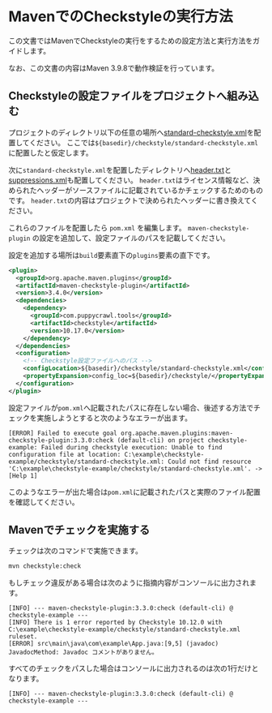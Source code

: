 # MavenでのCheckstyleの実行方法

この文書ではMavenでCheckstyleの実行をするための設定方法と実行方法をガイドします。

なお、この文書の内容はMaven 3.9.8で動作検証を行っています。

## Checkstyleの設定ファイルをプロジェクトへ組み込む

プロジェクトのディレクトリ以下の任意の場所へ[standard-checkstyle.xml](../checkstyle-example/checkstyle/standard-checkstyle.xml)を配置してください。
ここでは`${basedir}/checkstyle/standard-checkstyle.xml`に配置したと仮定します。

次に`standard-checkstyle.xml`を配置したディレクトリへ[header.txt](../checkstyle-example/checkstyle/header.txt)と[suppressions.xml](../checkstyle-example/checkstyle/suppressions.xml)も配置してください。
`header.txt`はライセンス情報など、決められたヘッダーがソースファイルに記載されているかチェックするためのものです。
`header.txt`の内容はプロジェクトで決められたヘッダーに書き換えてください。

これらのファイルを配置したら `pom.xml` を編集します。
`maven-checkstyle-plugin` の設定を追加して、設定ファイルのパスを記載してください。

設定を追加する場所は`build`要素直下の`plugins`要素の直下です。

```xml
<plugin>
  <groupId>org.apache.maven.plugins</groupId>
  <artifactId>maven-checkstyle-plugin</artifactId>
  <version>3.4.0</version>
  <dependencies>
    <dependency>
      <groupId>com.puppycrawl.tools</groupId>
      <artifactId>checkstyle</artifactId>
      <version>10.17.0</version>
    </dependency>
  </dependencies>
  <configuration>
    <!-- Checkstyle設定ファイルへのパス -->
    <configLocation>${basedir}/checkstyle/standard-checkstyle.xml</configLocation>
    <propertyExpansion>config_loc=${basedir}/checkstyle/</propertyExpansion>
  </configuration>
</plugin>
```

設定ファイルが`pom.xml`へ記載されたパスに存在しない場合、後述する方法でチェックを実施しようとすると次のようなエラーが出ます。

```
[ERROR] Failed to execute goal org.apache.maven.plugins:maven-checkstyle-plugin:3.3.0:check (default-cli) on project checkstyle-example: Failed during checkstyle execution: Unable to find configuration file at location: C:\example\checkstyle-example/checkstyle/standard-checkstyle.xml: Could not find resource 'C:\example\checkstyle-example/checkstyle/standard-checkstyle.xml'. -> [Help 1]
```

このようなエラーが出た場合は`pom.xml`に記載されたパスと実際のファイル配置を確認してください。

## Mavenでチェックを実施する

チェックは次のコマンドで実施できます。

```sh
mvn checkstyle:check
```

もしチェック違反がある場合は次のように指摘内容がコンソールに出力されます。

```
[INFO] --- maven-checkstyle-plugin:3.3.0:check (default-cli) @ checkstyle-example ---
[INFO] There is 1 error reported by Checkstyle 10.12.0 with C:\example\checkstyle-example/checkstyle/standard-checkstyle.xml ruleset.
[ERROR] src\main\java\com\example\App.java:[9,5] (javadoc) JavadocMethod: Javadoc コメントがありません。
```

すべてのチェックをパスした場合はコンソールに出力されるのは次の1行だけとなります。

```
[INFO] --- maven-checkstyle-plugin:3.3.0:check (default-cli) @ checkstyle-example ---
```
